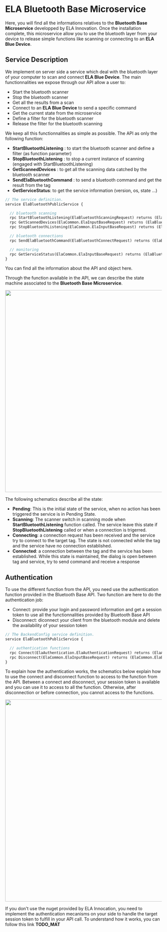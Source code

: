 # ELA Bluetooth Base Microservice

Here, you will find all the informations relatives to the **Bluetooth Base Microservice** developped by ELA Innovation. Once the installation complete, this microservice allow you to use the bluetooth layer from your device to release simple functions like scanning or connecting to an **ELA Blue Device**.

## Service Description
We implement on server side a service which deal with the bluetooth layer of your computer to scan and connect **ELA Blue Device**. The main functionnalities we expose through our API allow a user to:
- Start the bluetooth scanner
- Stop the bluetooth scanner
- Get all the results from a scan
- Connect to an **ELA Blue Device** to send a specific command
- Get the current state from the microservice
- Define a filter for the bluetooth scanner
- Release the filter for the bluetooth scanning

We keep all this functionnalities as simple as possible. The API as only the following function:
- **StartBluetoothListening** : to start the bluetooth scanner and define a filter (as function parameter)
- **StopBluetoothListening** : to stop a current instance of scanning (engaged with StartBluetoothListening)
- **GetScannedDevices** : to get all the scanning data catched by the bluetooth scanner
- **SendElaBluetoothCommand** : to send a bluetooth command and get the result from the tag
- **GetServiceStatus**: to get the service information (version, os, state ...)
```proto
// The service definition.
service ElaBluetoothPublicService {

  // bluetooth scanning
  rpc StartBluetoothListening(ElaBluetoothScanningRequest) returns (ElaCommon.ElaError) {}
  rpc GetScannedDevices(ElaCommon.ElaInputBaseRequest) returns (ElaBluetoothScanResults) {}
  rpc StopBluetoothListening(ElaCommon.ElaInputBaseRequest) returns (ElaCommon.ElaError) {}

  // bluetooth connections
  rpc SendElaBluetoothCommand(ElaBluetoothConnectRequest) returns (ElaBluetoothConnectResult) {}

  // monitoring
  rpc GetServiceStatus(ElaCommon.ElaInputBaseRequest) returns (ElaBluetoothMicroserviceStatus) {}
}
```
You can find all the information about the API and object here.

Through the function available in the API, we can describe the state machine associated to the **Bluetooth Base Microservice**. 
<p align="center">
  <img width="650" src="https://github.com/elaInnovation/ELA-Microservices/blob/master/Documentation/Bluetooth%20Base/Images/Bluetooth_StateMachine_01.png">
</p>
  
The following schematics describe all the state:
- **Pending**: This is the initial state of the service, when no action has been triggered the service is in Pending State.
- **Scanning**: The scanner switch in scanning mode when **StartBluetoothListening** function called. The service leave this state if **StopBluetoothListening** called or when a connection is trigerred.
- **Connecting**: a connection request has been received and the service try to connect to the target tag. The state is not connected while the tag and the service have no connection established.
- **Connected**: a connection between the tag and the service has been established. While this state is maintained, the dialog is open between tag and service, try to send command and receive a response

## Authentication
To use the different function from the API, you need use the authentication function provided in the Bluetooth Base API. Two function are here to do the authentication job:
- Connect: provide your login and password information and get a session token to use all the functionnalities provided by Bluetooth Base API
- Disconnect: diconnect your client from the bluetooth module and delete the availability of your session token
```proto
// The BackendConfig service definition.
service ElaBluetoothPublicService {

  // authentication functions
  rpc Connect(ElaAuthentication.ElaAuthenticationRequest) returns (ElaAuthentication.ElaAuthenticationResponse) {}
  rpc Disconnect(ElaCommon.ElaInputBaseRequest) returns (ElaCommon.ElaError) {}
}
```

To explain how the authentication works, the schematics below explain how to use the connect and disconnect function to access to the function from the API. Between a connect and disconnect, your session token is available and you can use it to access to all the function. Otherwise, after disconnection or before connection, you cannot access to the functions.
<p align="center">
  <img width="650" src="https://github.com/elaInnovation/ELA-Microservices/blob/master/Images/ELA_Authentication_Work_01.png">
</p>

If you don't use the nuget provided by ELA Innocation, you need to implement the authentication mecanisms on your side to handle the target session token to fulfill in your API call. To understand how it works, you can follow this link **TODO_MAT**

